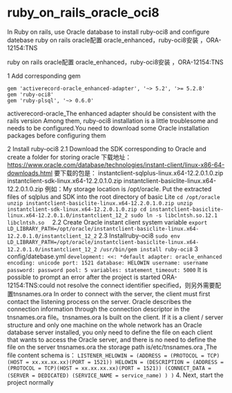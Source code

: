 # ruby_on_rails_oracle_oci8
In Ruby on rails, use Oracle database to install ruby-oci8 and configure datebase
ruby on rails oracle配置 oracle_enhanced，ruby-oci8安装 ，ORA-12154:TNS

ruby on rails oracle配置 oracle_enhanced，ruby-oci8安装 ，ORA-12154:TNS

1 Add corresponding gem
```
gem 'activerecord-oracle_enhanced-adapter', '~> 5.2', '>= 5.2.8'
gem 'ruby-oci8'
gem 'ruby-plsql', '~> 0.6.0'
```
activerecord-oracle_The enhanced adapter should be consistent with the rails version
Among them, ruby-oci8 installation is a little troublesome and needs to be configured.You need to download some Oracle installation packages before configuring them

2 Install ruby-oci8
 2.1 Download the SDK corresponding to Oracle and create a folder for storing oracle
      下载地址：https://www.oracle.com/database/technologies/instant-client/linux-x86-64-downloads.html
      要下载的包是： instantclient-sqlplus-linux.x64-12.2.0.1.0.zip
      		    instantclient-sdk-linux.x64-12.2.0.1.0.zip
      		    instantclient-basiclite-linux.x64-12.2.0.1.0.zip
      例如：My storage location is /opt/oracle. Put the extracted files of sqlplus and SDK into the root directory of basic Lite
      		```
      		cd /opt/oracle
      		unzip instantclient-basiclite-linux.x64-12.2.0.1.0.zip
      		unzip instantclient-sdk-linux.x64-12.2.0.1.0.zip
      		cd instantclient-basiclite-linux.x64-12.2.0.1.0/instantclient_12_2
      		sudo ln -s libclntsh.so.12.1 libclntsh.so  
      		```
 2.2 Create Oracle instant client system variable
	```
  	export LD_LIBRARY_PATH=/opt/oracle/instantclient-basiclite-linux.x64-12.2.0.1.0/instantclient_12_2
  	```
 2.3 Installruby-oci8
     ```
    sudo env LD_LIBRARY_PATH=/opt/oracle/instantclient-basiclite-linux.x64-12.2.0.1.0/instantclient_12_2 /usr/bin/gem install ruby-oci8
    ```
3 config/datebase.yml
	```
	development:
	  <<: *default
	  adapter: oracle_enhanced
	  encoding: unicode
	  port: 1521
	  database: HELOWIN
	  username: username
	  password: password
	  pool: 5
	  variables:
	    statement_timeout: 5000
	```
	It is possible to prompt an error after the project is started
	ORA-12154:TNS:could not resolve the connect identifier specified，则另外需要配置tnsnames.ora
	In order to connect with the server, the client must first contact the listening process on the server. Oracle describes the connection information through the connection descriptor in the tnsnames.ora file。tnsnames.ora Is built on the client. If it is a client / server structure and only one machine on the whole network has an Oracle database server installed, you only need to define the file on each client that wants to access the Oracle server, and there is no need to define the file on the server
	tnsnames.ora the storage path is/etc/tnsnames.ora ,The file content schema is：
	```
	LISTENER_HELOWIN =
	  (ADDRESS = (PROTOCOL = TCP)(HOST = xx.xx.xx.xx)(PORT = 1521))
	HELOWIN =
	  (DESCRIPTION =
	    (ADDRESS = (PROTOCOL = TCP)(HOST = xx.xx.xx.xx)(PORT = 1521))
	    (CONNECT_DATA =
	      (SERVER = DEDICATED)
	      (SERVICE_NAME = service_name)
	    )
	  )
	```
4. Next, start the project normally
